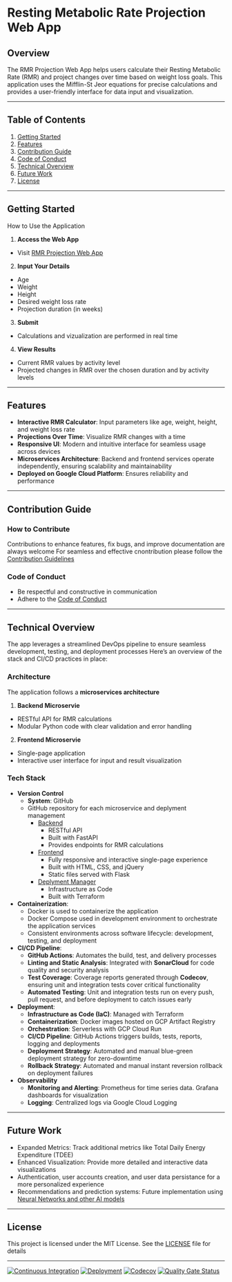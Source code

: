 # Resting Metabolic Rate Projection Web App

## Overview
The RMR Projection Web App helps users calculate their Resting Metabolic Rate (RMR) and project changes over time based on weight loss goals. This application uses the Mifflin-St Jeor equations for precise calculations and provides a user-friendly interface for data input and visualization.

---

## Table of Contents
1. [Getting Started](#getting-started)
2. [Features](#features)
3. [Contribution Guide](#contribution-guide)
4. [Code of Conduct](#code-of-conduct)
5. [Technical Overview](#technical-overview)
6. [Future Work](#future-work)
7. [License](#license)

---

## Getting Started
How to Use the Application
1. **Access the Web App**
  - Visit [RMR Projection Web App](https://rmr-projection.example.com)
2. **Input Your Details**
  - Age
  - Weight
  - Height
  - Desired weight loss rate
  - Projection duration (in weeks)
3. **Submit**
  - Calculations and vizualization are performed in real time
4. **View Results**
  - Current RMR values by activity level
  - Projected changes in RMR over the chosen duration and by activity levels

---

## Features
- **Interactive RMR Calculator**: Input parameters like age, weight, height, and weight loss rate
- **Projections Over Time**: Visualize RMR changes with a time
- **Responsive UI**: Modern and intuitive interface for seamless usage across devices
- **Microservices Architecture**: Backend and frontend services operate independently, ensuring scalability and maintainability
- **Deployed on Google Cloud Platform**: Ensures reliability and performance

---

## Contribution Guide
### How to Contribute
Contributions to enhance features, fix bugs, and improve documentation are always welcome
For seamless and effective cnontribution please follow the [Contribution Guidelines](CONTRIBUTING.md)

### Code of Conduct
- Be respectful and constructive in communication
- Adhere to the [Code of Conduct](CODE_OF_CONDUCT.md)

---

## Technical Overview
The app leverages a streamlined DevOps pipeline to ensure seamless development, testing, and deployment processes Here’s an overview of the stack and CI/CD practices in place:

### Architecture
The application follows a **microservices architecture**
1. **Backend Microservie**
  - RESTful API for RMR calculations
  - Modular Python code with clear validation and error handling
2. **Frontend Microservie**
  - Single-page application
  - Interactive user interface for input and result visualization

### Tech Stack
- **Version Control**
  - **System**: GitHub
  - GitHub repository for each microservice and deplyment management
    - [Backend](https://github.com/yifattih/rmr-projection-api-model)
      - RESTful API 
      - Built with FastAPI
      - Provides endpoints for RMR calculations
    - [Frontend](https://github.com/yifattih/rmr-projection-client-browser)
      - Fully responsive and interactive single-page experience
      - Built with HTML, CSS, and jQuery
      - Static files served with Flask
    - [Deplyment Manager](https://github.com/yifattih/rmr-projection-iac)
        - Infrastructure as Code
        - Built with Terraform
- **Containerization**:
  - Docker is used to containerize the application
  - Docker Compose used in development environment to orchestrate the application services
  - Consistent environments across software lifecycle: development, testing, and deployment
- **CI/CD Pipeline**:
  - **GitHub Actions**: Automates the build, test, and delivery processes
  - **Linting and Static Analysis**: Integrated with **SonarCloud** for code quality and security analysis
  - **Test Coverage**: Coverage reports generated through **Codecov**, ensuring unit and integration tests cover critical functionality
  - **Automated Testing**: Unit and integration tests run on every push, pull request, and before deployment to catch issues early
- **Deployment**: 
  - **Infrastructure as Code (IaC)**: Managed with Terraform
  - **Containerization**: Docker images hosted on GCP Artifact Registry
  - **Orchestration**: Serverless with GCP Cloud Run
  - **CI/CD Pipeline**: GitHub Actions triggers builds, tests, reports, logging and deployments
  - **Deployment Strategy**: Automated and manual blue-green deployment strategy for zero-downtime
  - **Rollback Strategy**: Automated and manual instant reversion rollback on deployment failures
- **Observability**
  - **Monitoring and Alerting**: Prometheus for time series data. Grafana dashboards for visualization
  - **Logging**: Centralized logs via Google Cloud Logging

---

## Future Work
- Expanded Metrics: Track additional metrics like Total Daily Energy Expenditure (TDEE)
- Enhanced Visualization: Provide more detailed and interactive data visualizations
- Authentication, user accounts creation, and user data persistance for a more personalized experience
- Recommendations and prediction systems: Future implementation using [Neural Networks and other AI models](https://ui.adsabs.harvard.edu/abs/2024IEEEA..12o6050A/abstract)

---

## License
This project is licensed under the MIT License. See the [LICENSE](https://github.com/yifattih/rmr-projection-api-model/blob/main/LICENSE) file for details

---

[![Continuous Integration](https://github.com/yifattih/rmr-projection-api-model/actions/workflows/ci_release.yml/badge.svg)](https://github.com/yifattih/rmr-projection-api-model/actions/workflows/ci_release.yml)
[![Deployment](https://github.com/yifattih/rmr-projection-iac/actions/workflows/deploy.yaml/badge.svg)](https://github.com/yifattih/rmr-projection-iac/actions/workflows/deploy.yaml)
[![Codecov](https://codecov.io/gh/yifattih/rmr-projection-api-model/graph/badge.svg?token=7CK07XM5W4)](https://codecov.io/gh/yifattih/rmr-projection-api-model)
[![Quality Gate Status](https://sonarcloud.io/api/project_badges/measure?project=yifattih_bmr_calculator&metric=alert_status)](https://sonarcloud.io/summary/new_code?id=yifattih_bmr_calculator)